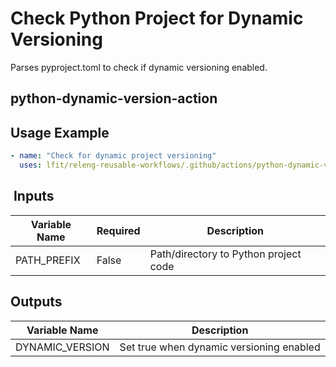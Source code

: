 <!--
SPDX-License-Identifier: Apache-2.0
SPDX-FileCopyrightText: 2024 The Linux Foundation
-->

# Check Python Project for Dynamic Versioning

Parses pyproject.toml to check if dynamic versioning enabled.

## python-dynamic-version-action

## Usage Example

```yaml
- name: "Check for dynamic project versioning"
  uses: lfit/releng-reusable-workflows/.github/actions/python-dynamic-version-action@main
```

##  Inputs

<!-- markdownlint-disable MD013 -->

| Variable Name       | Required | Description                           |
| ------------------- | -------- | ------------------------------------- |
| PATH_PREFIX         | False    | Path/directory to Python project code |

## Outputs

<!-- markdownlint-disable MD013 -->

| Variable Name   | Description                              |
| --------------- | ---------------------------------------- |
| DYNAMIC_VERSION | Set true when dynamic versioning enabled |

<!-- markdownlint-enable MD013 -->
